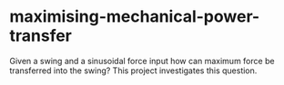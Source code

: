 # maximising-mechanical-power-transfer
Given a swing and a sinusoidal force input how can maximum force be transferred into the swing? This project investigates this question. 
